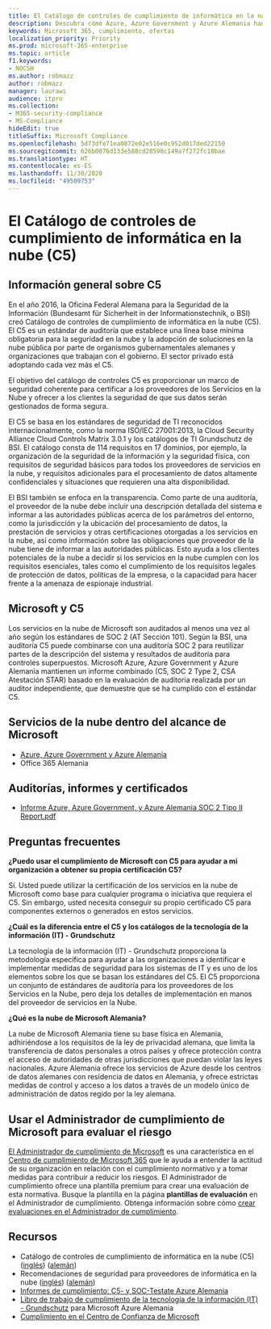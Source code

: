 ```yaml
---
title: El Catálogo de controles de cumplimiento de informática en la nube (C5)
description: Descubra cómo Azure, Azure Government y Azure Alemania han demostrado que cumplen con el Catálogo de controles de cumplimiento de informática en la nube (C5).
keywords: Microsoft 365, cumplimiento, ofertas
localization_priority: Priority
ms.prod: microsoft-365-enterprise
ms.topic: article
f1.keywords:
- NOCSH
ms.author: robmazz
author: robmazz
manager: laurawi
audience: itpro
ms.collection:
- M365-security-compliance
- MS-Compliance
hideEdit: true
titleSuffix: Microsoft Compliance
ms.openlocfilehash: 5d73dfe71ea0872e02e516e0c952d017ded22150
ms.sourcegitcommit: 626b0076d133e588cd28598c149a7f272fc18bae
ms.translationtype: HT
ms.contentlocale: es-ES
ms.lasthandoff: 11/30/2020
ms.locfileid: "49509753"
---
```

# <a name="cloud-computing-compliance-controls-catalog-c5"></a>El Catálogo de controles de cumplimiento de informática en la nube (C5)

## <a name="c5-overview"></a>Información general sobre C5

En el año 2016, la Oficina Federal Alemana para la Seguridad de la Información (Bundesamt für Sicherheit in der Informationstechnik, o BSI) creó Catálogo de controles de cumplimiento de informática en la nube (C5). El C5 es un estándar de auditoría que establece una línea base mínima obligatoria para la seguridad en la nube y la adopción de soluciones en la nube pública por parte de organismos gubernamentales alemanes y organizaciones que trabajan con el gobierno. El sector privado está adoptando cada vez más el C5.

El objetivo del catálogo de controles C5 es proporcionar un marco de seguridad coherente para certificar a los proveedores de los Servicios en la Nube y ofrecer a los clientes la seguridad de que sus datos serán gestionados de forma segura.

El C5 se basa en los estándares de seguridad de TI reconocidos internacionalmente, como la norma ISO/IEC 27001:2013, la Cloud Security Alliance Cloud Controls Matrix 3.0.1 y los catálogos de TI Grundschutz de BSI. El catálogo consta de 114 requisitos en 17 dominios, por ejemplo, la organización de la seguridad de la información y la seguridad física, con requisitos de seguridad básicos para todos los proveedores de servicios en la nube, y requisitos adicionales para el procesamiento de datos altamente confidenciales y situaciones que requieren una alta disponibilidad.

El BSI también se enfoca en la transparencia. Como parte de una auditoría, el proveedor de la nube debe incluir una descripción detallada del sistema e informar a las autoridades públicas acerca de los parámetros del entorno, como la jurisdicción y la ubicación del procesamiento de datos, la prestación de servicios y otras certificaciones otorgadas a los servicios en la nube, así como información sobre las obligaciones que proveedor de la nube tiene de informar a las autoridades públicas. Esto ayuda a los clientes potenciales de la nube a decidir si los servicios en la nube cumplen con los requisitos esenciales, tales como el cumplimiento de los requisitos legales de protección de datos, políticas de la empresa, o la capacidad para hacer frente a la amenaza de espionaje industrial.

## <a name="microsoft-and-c5"></a>Microsoft y C5

Los servicios en la nube de Microsoft son auditados al menos una vez al año según los estándares de SOC 2 (AT Sección 101). Según la BSI, una auditoría C5 puede combinarse con una auditoría SOC 2 para reutilizar partes de la descripción del sistema y resultados de auditoría para controles superpuestos. Microsoft Azure, Azure Government y Azure Alemania mantienen un informe combinado (C5, SOC 2 Type 2, CSA Atestación STAR) basado en la evaluación de auditoria realizada por un auditor independiente, que demuestre que se ha cumplido con el estándar C5.

## <a name="microsoft-in-scope-cloud-services"></a>Servicios de la nube dentro del alcance de Microsoft

- [Azure, Azure Government y Azure Alemania](https://go.microsoft.com/fwlink/p/?linkid=2051569)
- Office 365 Alemania

## <a name="audits-reports-and-certificates"></a>Auditorías, informes y certificados

- [Informe Azure, Azure Government, y Azure Alemania SOC 2 Tipo II Report.pdf](https://go.microsoft.com/fwlink/p/?linkid=2093520)

## <a name="frequently-asked-questions"></a>Preguntas frecuentes

**¿Puedo usar el cumplimiento de Microsoft con C5 para ayudar a mi organización a obtener su propia certificación C5?**

Sí. Usted puede utilizar la certificación de los servicios en la nube de Microsoft como base para cualquier programa o iniciativa que requiera el C5. Sin embargo, usted necesita conseguir su propio certificado C5 para componentes externos o generados en estos servicios.

**¿Cuál es la diferencia entre el C5 y los catálogos de la tecnología de la información (IT) - Grundschutz**

La tecnología de la información (IT) - Grundschutz proporciona la metodología específica para ayudar a las organizaciones a identificar e implementar medidas de seguridad para los sistemas de IT y es uno de los elementos sobre los que se basan los estándares del C5. El C5 proporciona un conjunto de estándares de auditoría para los proveedores de los Servicios en la Nube, pero deja los detalles de implementación en manos del proveedor de servicios en la Nube.

**¿Qué es la nube de Microsoft Alemania?**

La nube de Microsoft Alemania tiene su base física en Alemania, adhiriéndose a los requisitos de la ley de privacidad alemana, que limita la transferencia de datos personales a otros países y ofrece protección contra el acceso de autoridades de otras jurisdicciones que puedan violar las leyes nacionales. Azure Alemania ofrece los servicios de Azure desde los centros de datos alemanes con residencia de datos en Alemania, y ofrece estrictas medidas de control y acceso a los datos a través de un modelo único de administración de datos regido por la ley alemana.

## <a name="use-microsoft-compliance-manager-to-assess-your-risk"></a>Usar el Administrador de cumplimiento de Microsoft para evaluar el riesgo

[El Administrador de cumplimiento de Microsoft](https://docs.microsoft.com/microsoft-365/compliance/compliance-manager) es una característica en el [Centro de cumplimiento de Microsoft 365](https://docs.microsoft.com/microsoft-365/compliance/microsoft-365-compliance-center) que le ayuda a entender la actitud de su organización en relación con el cumplimiento normativo y a tomar medidas para contribuir a reducir los riesgos. El Administrador de cumplimiento ofrece una plantilla premium para crear una evaluación de esta normativa. Busque la plantilla en la página **plantillas de evaluación** en el Administrador de cumplimiento. Obtenga información sobre cómo [crear evaluaciones en el Administrador de cumplimiento](https://docs.microsoft.com/microsoft-365/compliance/compliance-manager-assessments).

## <a name="resources"></a>Recursos

- Catálogo de controles de cumplimiento de informática en la nube (C5) ([inglés](https://www.bsi.bund.de/EN/Topics/CloudComputing/Compliance_Criteria_Catalogue/Compliance_Criteria_Catalogue_node.html)) ([alemán](https://www.bsi.bund.de/DE/Themen/DigitaleGesellschaft/CloudComputing/Kriterienkatalog/Kriterienkatalog_node.html))
- Recomendaciones de seguridad para proveedores de informática en la nube ([inglés](https://www.bsi.bund.de/EN/Topics/CloudComputing/Secure_use_of_cloud_services/Secure_use_cloud_services_node.html)) ([alemán](https://www.bsi.bund.de/DE/Themen/DigitaleGesellschaft/CloudComputing/Sichere_Nutzung_Cloud/Sichere_Nutzung_Cloud_node.html))
- [Informes de cumplimiento: C5- y SOC-Testate Azure Alemania](https://servicetrust.microsoft.com/ViewPage/MSComplianceGuide?command=Download&downloadType=Document&downloadId=df100ae1-baf9-4785-8a6d-864c0bc5c308&docTab=4ce99610-c9c0-11e7-8c2c-f908a777fa4d_SOC%20%2F%20SSAE%2016%20Reports)
- [Libro de trabajo de cumplimiento de la tecnología de la información (IT) - Grundschutz](https://gallery.technet.microsoft.com/Azure-Germany-IT-fca4afd7) para Microsoft Azure Alemania
- [Cumplimiento en el Centro de Confianza de Microsoft](https://www.microsoft.com/trust-center/compliance/compliance-overview)
